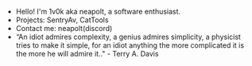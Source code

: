 - Hello! I'm 1v0k aka neapolt, a software enthusiast.
- Projects: SentryAv, CatTools
- Contact me: neapolt(discord)
- “An idiot admires complexity, a genius admires simplicity, a physicist tries to make it simple, for an idiot anything the more complicated it is the more he will admire it.." - Terry A. Davis
